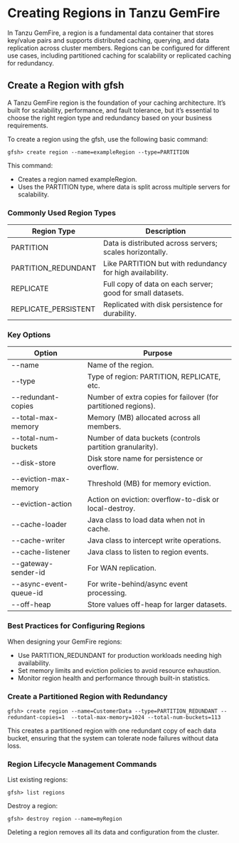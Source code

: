 # Creating Regions in Tanzu GemFire

In Tanzu GemFire, a region is a fundamental data container that stores key/value pairs and supports distributed caching, querying, and data replication across cluster members. Regions can be configured for different use cases, including partitioned caching for scalability or replicated caching for redundancy.

## Create a Region with gfsh

A Tanzu GemFire region is the foundation of your caching architecture. It’s built for scalability, performance, and fault tolerance, but it’s essential to choose the right region type and redundancy based on your business requirements.

To create a region using the gfsh, use the following basic command:

```
gfsh> create region --name=exampleRegion --type=PARTITION
```

This command:

* Creates a region named exampleRegion.
* Uses the PARTITION type, where data is split across multiple servers for scalability.

### Commonly Used Region Types

| Region Type | Description |
| ----- | ----- |
| PARTITION | Data is distributed across servers; scales horizontally. |
| PARTITION\_REDUNDANT | Like PARTITION but with redundancy for high availability. |
| REPLICATE | Full copy of data on each server; good for small datasets. |
| REPLICATE\_PERSISTENT | Replicated with disk persistence for durability. |

### Key Options

| Option | Purpose |
| ----- | ----- |
| \--name | Name of the region. |
| \--type | Type of region: PARTITION, REPLICATE, etc. |
| \--redundant-copies | Number of extra copies for failover (for partitioned regions). |
| \--total-max-memory | Memory (MB) allocated across all members. |
| \--total-num-buckets | Number of data buckets (controls partition granularity). |
| \--disk-store | Disk store name for persistence or overflow. |
| \--eviction-max-memory | Threshold (MB) for memory eviction. |
| \--eviction-action | Action on eviction: overflow-to-disk or local-destroy. |
| \--cache-loader | Java class to load data when not in cache. |
| \--cache-writer | Java class to intercept write operations. |
| \--cache-listener | Java class to listen to region events. |
| \--gateway-sender-id | For WAN replication. |
| \--async-event-queue-id | For write-behind/async event processing. |
| \--off-heap | Store values off-heap for larger datasets. |

### Best Practices for Configuring Regions

When designing your GemFire regions:

* Use PARTITION\_REDUNDANT for production workloads needing high availability.
* Set memory limits and eviction policies to avoid resource exhaustion.
* Monitor region health and performance through built-in statistics.


### Create a Partitioned Region with Redundancy


```
gfsh> create region --name=CustomerData --type=PARTITION_REDUNDANT --redundant-copies=1  --total-max-memory=1024 --total-num-buckets=113
```

This creates a partitioned region with one redundant copy of each data bucket, ensuring that the system can tolerate node failures without data loss.

### Region Lifecycle Management Commands

List existing regions:

```
gfsh> list regions
```

Destroy a region:

```
gfsh> destroy region --name=myRegion
```

Deleting a region removes all its data and configuration from the cluster.

